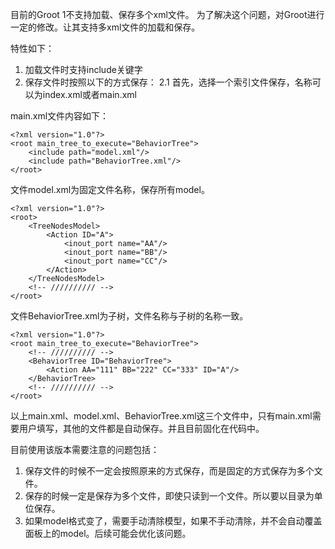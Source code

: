 目前的Groot 1不支持加载、保存多个xml文件。
为了解决这个问题，对Groot进行一定的修改。让其支持多xml文件的加载和保存。

特性如下：
1. 加载文件时支持include关键字
2. 保存文件时按照以下的方式保存：
2.1 首先，选择一个索引文件保存，名称可以为index.xml或者main.xml

main.xml文件内容如下：
```
<?xml version="1.0"?>
<root main_tree_to_execute="BehaviorTree">
    <include path="model.xml"/>
    <include path="BehaviorTree.xml"/>
</root>
```

文件model.xml为固定文件名称，保存所有model。
```
<?xml version="1.0"?>
<root>
    <TreeNodesModel>
        <Action ID="A">
            <inout_port name="AA"/>
            <inout_port name="BB"/>
            <inout_port name="CC"/>
        </Action>
    </TreeNodesModel>
    <!-- ////////// -->
</root>
```

文件BehaviorTree.xml为子树，文件名称与子树的名称一致。
```
<?xml version="1.0"?>
<root main_tree_to_execute="BehaviorTree">
    <!-- ////////// -->
    <BehaviorTree ID="BehaviorTree">
        <Action AA="111" BB="222" CC="333" ID="A"/>
    </BehaviorTree>
    <!-- ////////// -->
</root>
```

以上main.xml、model.xml、BehaviorTree.xml这三个文件中，只有main.xml需要用户填写，其他的文件都是自动保存。并且目前固化在代码中。

目前使用该版本需要注意的问题包括：
1. 保存文件的时候不一定会按照原来的方式保存，而是固定的方式保存为多个文件。
2. 保存的时候一定是保存为多个文件，即使只读到一个文件。所以要以目录为单位保存。
3. 如果model格式变了，需要手动清除模型，如果不手动清除，并不会自动覆盖面板上的model。后续可能会优化该问题。
